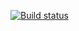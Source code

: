  [![Build status](https://ci.appveyor.com/api/projects/status/5bs6sfg4lbl1t2yb?svg=true)](https://ci.appveyor.com/project/Kirilova2022/1-2-customization-ci)

